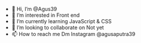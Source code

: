 - 👋 Hi, I’m @Agus39
- 👀 I’m interested in Front end
- 🌱 I’m currently learning JavaScript & CSS
- 💞️ I’m looking to collaborate on Not yet 
- 📫 How to reach me Dm Instagram @agusaputra39

<!---
Agus39/Agus Saputra is a ✨ special ✨ repository because its `README.md` (this file) appears on your GitHub profile.
You can click the Preview link to take a look at your changes.
--->
